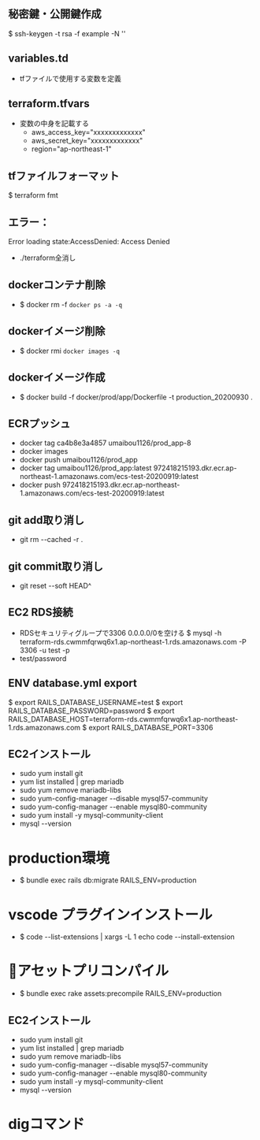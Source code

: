 ## 秘密鍵・公開鍵作成
$ ssh-keygen -t rsa -f example -N ''

## variables.td
  - tfファイルで使用する変数を定義

## terraform.tfvars
  - 変数の中身を記載する
    - aws_access_key="xxxxxxxxxxxxx"
    - aws_secret_key="xxxxxxxxxxxxx"
    - region="ap-northeast-1"

## tfファイルフォーマット
$ terraform fmt

## エラー：
Error loading state:AccessDenied: Access Denied
  - ./terraform全消し

## dockerコンテナ削除
 - $ docker rm -f `docker ps -a -q`

## dockerイメージ削除
 - $ docker rmi `docker images -q`

 ## dockerイメージ作成
 - $ docker build -f docker/prod/app/Dockerfile -t production_20200930 .


## ECRプッシュ
  - docker tag ca4b8e3a4857 umaibou1126/prod_app-8
  - docker images
  - docker push umaibou1126/prod_app
  - docker tag umaibou1126/prod_app:latest 972418215193.dkr.ecr.ap-northeast-1.amazonaws.com/ecs-test-20200919:latest
  - docker push 972418215193.dkr.ecr.ap-northeast-1.amazonaws.com/ecs-test-20200919:latest


## git add取り消し
  - git rm --cached -r .

## git commit取り消し
  - git reset --soft HEAD^


## EC2 RDS接続
 - RDSセキュリティグループで3306 0.0.0.0/0を空ける
$ mysql -h terraform-rds.cwmmfqrwq6x1.ap-northeast-1.rds.amazonaws.com -P 3306 -u test -p
 - test/password


 ## ENV database.yml export

 $ export RAILS_DATABASE_USERNAME=test
 $ export RAILS_DATABASE_PASSWORD=password
 $ export RAILS_DATABASE_HOST=terraform-rds.cwmmfqrwq6x1.ap-northeast-1.rds.amazonaws.com
 $ export RAILS_DATABASE_PORT=3306

## EC2インストール

 - sudo yum install git
 - yum list installed | grep mariadb
 - sudo yum remove mariadb-libs
 - sudo yum-config-manager --disable mysql57-community
 - sudo yum-config-manager --enable mysql80-community
 - sudo yum install -y mysql-community-client
 - mysql --version


# production環境
 - $ bundle exec rails db:migrate RAILS_ENV=production


 # vscode プラグインインストール
  - $ code --list-extensions | xargs -L 1 echo code --install-extension

# アセットプリコンパイル
 - $ bundle exec rake assets:precompile RAILS_ENV=production

## EC2インストール

 - sudo yum install git
 - yum list installed | grep mariadb
 - sudo yum remove mariadb-libs
 - sudo yum-config-manager --disable mysql57-community
 - sudo yum-config-manager --enable mysql80-community
 - sudo yum install -y mysql-community-client
 - mysql --version


# digコマンド
